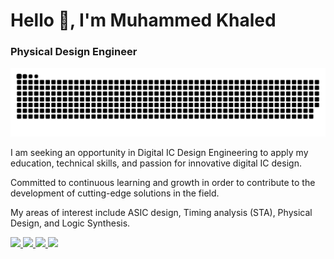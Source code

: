 <h1 class="center">Hello 👋, I'm Muhammed Khaled</h1>
  <h3 class="center">Physical Design Engineer</h3>

  <div class="center">
    <a href="https://github.com/MuhammedMado/">
      <img src="https://github.com/1999AZZAR/1999AZZAR/blob/main/resources/img/grid-snake.svg" alt="snake">
    </a>
  </div>

  <div>
    <p>I am seeking an opportunity in Digital IC Design Engineering to apply my education, technical skills, and passion for innovative digital IC design.</p>
    <p>Committed to continuous learning and growth in order to contribute to the development of cutting-edge solutions in the field.</p>
    <p>My areas of interest include ASIC design, Timing analysis (STA), Physical Design, and Logic Synthesis.</p>
  </div>

  <div class="social-icons center">
    <a href="https://www.linkedin.com/in/muhammed-mado/">
      <img src="https://img.icons8.com/doodle/40/000000/linkedin--v2.png">
    </a>
    <a href="https://github.com/MuhammedMado/">
      <img src="https://img.icons8.com/doodle/40/000000/github--v1.png">
    </a>
    <a href="https://www.facebook.com/MuhammedMaDo0/">
      <img src="https://img.icons8.com/doodle/40/000000/facebook--v1.png">
    </a>
    <a href="https://bit.ly/MadoResume">
      <img src="https://img.icons8.com/plasticine/0.5x/resume.png">
    </a>
  </div>

  <script src="https://code.iconify.design/1/1.0.7/iconify.min.js"></script>
</body>
</html>
